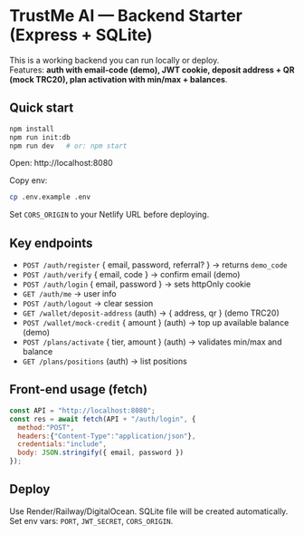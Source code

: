 # TrustMe AI — Backend Starter (Express + SQLite)

This is a working backend you can run locally or deploy.  
Features: **auth with email-code (demo), JWT cookie, deposit address + QR (mock TRC20), plan activation with min/max + balances**.

## Quick start
```bash
npm install
npm run init:db
npm run dev   # or: npm start
```
Open: http://localhost:8080

Copy env:
```bash
cp .env.example .env
```
Set `CORS_ORIGIN` to your Netlify URL before deploying.

## Key endpoints
- `POST /auth/register` { email, password, referral? } → returns `demo_code`
- `POST /auth/verify` { email, code } → confirm email (demo)
- `POST /auth/login` { email, password } → sets httpOnly cookie
- `GET /auth/me` → user info
- `POST /auth/logout` → clear session
- `GET /wallet/deposit-address` (auth) → { address, qr } (demo TRC20)
- `POST /wallet/mock-credit` { amount } (auth) → top up available balance (demo)
- `POST /plans/activate` { tier, amount } (auth) → validates min/max and balance
- `GET /plans/positions` (auth) → list positions

## Front-end usage (fetch)
```js
const API = "http://localhost:8080";
const res = await fetch(API + "/auth/login", {
  method:"POST",
  headers:{"Content-Type":"application/json"},
  credentials:"include",
  body: JSON.stringify({ email, password })
});
```

## Deploy
Use Render/Railway/DigitalOcean. SQLite file will be created automatically.  
Set env vars: `PORT`, `JWT_SECRET`, `CORS_ORIGIN`.

